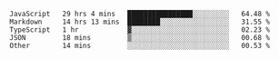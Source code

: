 
<!--
**xy406043/xy406043** is a ✨ _special_ ✨ repository because its `README.md` (this file) appears on your GitHub profile.

Here are some ideas to get you started:

- 🔭 I’m currently working on ...
- 🌱 I’m currently learning ...
- 👯 I’m looking to collaborate on ...
- 🤔 I’m looking for help with ...
- 💬 Ask me about ...
- 📫 How to reach me: ...
- 😄 Pronouns: ...
- ⚡ Fun fact: ...
-->

<!--START_SECTION:waka-->

```text
JavaScript   29 hrs 4 mins   ████████████████░░░░░░░░░   64.48 %
Markdown     14 hrs 13 mins  ████████░░░░░░░░░░░░░░░░░   31.55 %
TypeScript   1 hr            ▓░░░░░░░░░░░░░░░░░░░░░░░░   02.23 %
JSON         18 mins         ▒░░░░░░░░░░░░░░░░░░░░░░░░   00.68 %
Other        14 mins         ░░░░░░░░░░░░░░░░░░░░░░░░░   00.53 %
```

<!--END_SECTION:waka-->
